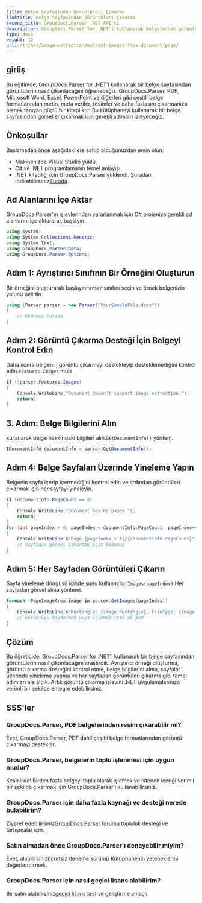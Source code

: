 ```yaml
---
title: Belge Sayfasından Görüntüleri Çıkarma
linktitle: Belge Sayfasından Görüntüleri Çıkarma
second_title: GroupDocs.Parser .NET API'si
description: GroupDocs.Parser for .NET'i kullanarak belgelerden görüntüleri nasıl çıkaracağınızı öğrenin. Belge işleme yeteneklerinizi geliştirin.
type: docs
weight: 12
url: /tr/net/image-extraction/extract-images-from-document-page/
---
```

## giriiş
Bu eğitimde, GroupDocs.Parser for .NET'i kullanarak bir belge sayfasından görüntülerin nasıl çıkarılacağını öğreneceğiz. GroupDocs.Parser, PDF, Microsoft Word, Excel, PowerPoint ve diğerleri gibi çeşitli belge formatlarından metin, meta veriler, resimler ve daha fazlasını çıkarmanıza olanak tanıyan güçlü bir kitaplıktır. Bu kütüphaneyi kullanarak bir belge sayfasından görseller çıkarmak için gerekli adımları izleyeceğiz.
## Önkoşullar
Başlamadan önce aşağıdakilere sahip olduğunuzdan emin olun:
- Makinenizde Visual Studio yüklü.
- C# ve .NET programlamanın temel anlayışı.
- .NET kitaplığı için GroupDocs.Parser yüklendi. Şuradan indirebilirsiniz[Burada](https://releases.groupdocs.com/parser/net/).

## Ad Alanlarını İçe Aktar
GroupDocs.Parser'ın işlevlerinden yararlanmak için C# projenize gerekli ad alanlarını içe aktararak başlayın.
```csharp
using System;
using System.Collections.Generic;
using System.Text;
using GroupDocs.Parser.Data;
using GroupDocs.Parser.Options;
```
## Adım 1: Ayrıştırıcı Sınıfının Bir Örneğini Oluşturun
 Bir örneğini oluşturarak başlayın`Parser` sınıfını seçin ve örnek belgenizin yolunu belirtin.
```csharp
using (Parser parser = new Parser("YourSampleFile.docx"))
{
    // Kodunuz burada
}
```
## Adım 2: Görüntü Çıkarma Desteği İçin Belgeyi Kontrol Edin
 Daha sonra belgenin görüntü çıkarmayı destekleyip desteklemediğini kontrol edin.`Features.Images` mülk.
```csharp
if (!parser.Features.Images)
{
    Console.WriteLine("Document doesn't support image extraction.");
    return;
}
```
## 3. Adım: Belge Bilgilerini Alın
 kullanarak belge hakkındaki bilgileri alın.`GetDocumentInfo()` yöntem.
```csharp
IDocumentInfo documentInfo = parser.GetDocumentInfo();
```
## Adım 4: Belge Sayfaları Üzerinde Yineleme Yapın
Belgenin sayfa içerip içermediğini kontrol edin ve ardından görüntüleri çıkarmak için her sayfayı yineleyin.
```csharp
if (documentInfo.PageCount == 0)
{
    Console.WriteLine("Document has no pages.");
    return;
}
for (int pageIndex = 0; pageIndex < documentInfo.PageCount; pageIndex++)
{
    Console.WriteLine($"Page {pageIndex + 1}/{documentInfo.PageCount}");
    // Sayfadan görsel çıkarmak için kodunuz
}
```
## Adım 5: Her Sayfadan Görüntüleri Çıkarın
 Sayfa yineleme döngüsü içinde şunu kullanın:`GetImages(pageIndex)` Her sayfadan görsel alma yöntemi.
```csharp
foreach (PageImageArea image in parser.GetImages(pageIndex))
{
    Console.WriteLine($"Rectangle: {image.Rectangle}, FileType: {image.FileType}");
    // Görüntüyü kaydetmek veya işlemek için ek kod
}
```

## Çözüm
Bu öğreticide, GroupDocs.Parser for .NET'i kullanarak bir belge sayfasından görüntülerin nasıl çıkarılacağını araştırdık. Ayrıştırıcı örneği oluşturma, görüntü çıkarma desteğini kontrol etme, belge bilgilerini alma, sayfalar üzerinde yineleme yapma ve her sayfadan görüntüleri çıkarma gibi temel adımları ele aldık. Artık görüntü çıkarma işlevini .NET uygulamalarınıza verimli bir şekilde entegre edebilirsiniz.

## SSS'ler
### GroupDocs.Parser, PDF belgelerinden resim çıkarabilir mi?
Evet, GroupDocs.Parser, PDF dahil çeşitli belge formatlarından görüntü çıkarmayı destekler.
### GroupDocs.Parser, belgelerin toplu işlenmesi için uygun mudur?
Kesinlikle! Birden fazla belgeyi toplu olarak işlemek ve istenen içeriği verimli bir şekilde çıkarmak için GroupDocs.Parser'ı kullanabilirsiniz.
### GroupDocs.Parser için daha fazla kaynağı ve desteği nerede bulabilirim?
 Ziyaret edebilirsiniz[GroupDocs.Parser forumu](https://forum.groupdocs.com/c/parser/17) topluluk desteği ve tartışmalar için.
### Satın almadan önce GroupDocs.Parser'ı deneyebilir miyim?
 Evet, alabilirsiniz[ücretsiz deneme sürümü](https://releases.groupdocs.com/) Kütüphanenin yeteneklerini değerlendirmek.
### GroupDocs.Parser için nasıl geçici lisans alabilirim?
 Bir satın alabilirsiniz[geçici lisans](https://purchase.groupdocs.com/temporary-license/) test ve geliştirme amaçlı.